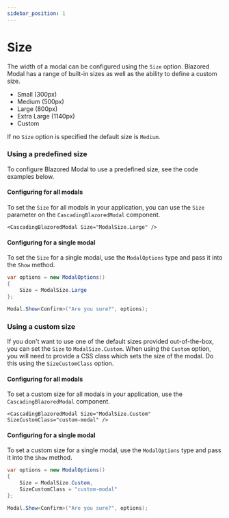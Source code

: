 ```yaml
---
sidebar_position: 1
---
```


# Size

The width of a modal can be configured using the `Size` option. Blazored Modal has a range of built-in sizes as well as the ability to define a custom size.

- Small (300px)
- Medium (500px)
- Large (800px)
- Extra Large (1140px)
- Custom

If no `Size` option is specified the default size is `Medium`.

### Using a predefined size
To configure Blazored Modal to use a predefined size, see the code examples below.

#### Configuring for all modals
To set the `Size` for all modals in your application, you can use the `Size` parameter on the `CascadingBlazoredModal` component.

```razor
<CascadingBlazoredModal Size="ModalSize.Large" />
```

#### Configuring for a single modal
To set the `Size` for a single modal, use the `ModalOptions` type and pass it into the `Show` method.

```csharp
var options = new ModalOptions() 
{ 
    Size = ModalSize.Large 
};

Modal.Show<Confirm>("Are you sure?", options);
```

### Using a custom size
If you don't want to use one of the default sizes provided out-of-the-box, you can set the `Size` to `ModalSize.Custom`. When using the `Custom` option, you will need to provide a CSS class which sets the size of the modal. Do this using the `SizeCustomClass` option. 

#### Configuring for all modals
To set a custom size for all modals in your application, use the `CascadingBlazoredModal` component.

```razor
<CascadingBlazoredModal Size="ModalSize.Custom" SizeCustomClass="custom-modal" />
```

#### Configuring for a single modal
To set a custom size for a single modal, use the `ModalOptions` type and pass it into the `Show` method.

```csharp
var options = new ModalOptions() 
{ 
    Size = ModalSize.Custom,
    SizeCustomClass = "custom-modal"
};

Modal.Show<Confirm>("Are you sure?", options);
```